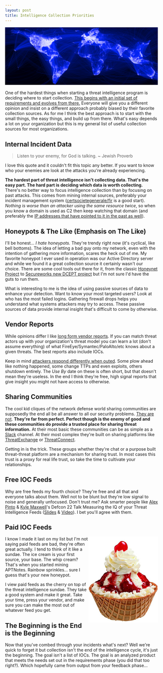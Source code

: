 ```yaml
---
layout: post
title: Intelligence Collection Priorities
---
```


![Meaningless globe picture of stuff and things..](/public/global-intel2.jpg)

One of the hardest things when starting a threat intelligence program is deciding where to start collection. [This begins with an initial set of requirements and evolves from there.](https://sroberts.github.io/2016/03/30/cti-squad-goals-intro-to-requirements/) Everyone will give you a different opinion and insist on a different approach probably biased by their favorite collection sources. As for me I think the best approach is to start with the small things, the easy things, and build up from there. What's easy depends a lot on your organization but this is my general list of useful collection sources for most organizations.

## <i class="fa fa-building-o"></i> Internal Incident Data

> <i class="fa fa-quote-left"></i> Listen to your enemy, for God is talking.
~ Jewish Proverb

I love this quote and it couldn't fit this topic any better. If you want to know who your enemies are look at the attacks you're already experiencing.

__The hardest part of threat intelligence isn't collecting data. That's the easy part. The hard part is deciding which data is worth collecting.__ There's no better way to focus intelligence collection than by focusing on past attacks. This comes from mining internal sources, preferably your incident management system ([certsocietegenerale/fir](https://github.com/certsocietegenerale/FIR) is a good start). _Nothing is worse than an attacker using the same resource twice_, so when you know a domain is used as C2 then keep watching that domain (and preferably the [IP addresses that have pointed to it in the past as well](https://www.passivetotal.org/)).

## <i class="fa fa-forumbee"></i> Honeypots & The Like (Emphasis on The Like)

I'll be honest... _I hate honeypots._ They're trendy right now (it's cyclical, like bell bottoms). The idea of letting a bad guy onto my network, even with the intention of gathering more information, scares the heck out of me. My favorite honeypot I ever used in operation was our Active Directory server and while we found it a great collection source it certainly wasn't our choice. There are some cool tools out there for it, from the classic [Honeynet Project](https://www.honeynet.org/) to [Secureworks new DCEPT project](https://github.com/secureworks/dcept) but I'm not sure I'd have the guts to run them.

What is interesting to me is the idea of using passive sources of data to enhance your detection. Want to know your most targeted users? Look at who has the most failed logins. Gathering firewall drops helps you understand what systems attackers may try to access. These passive sources of data provide internal insight that's difficult to come by otherwise.

## <i class="fa fa-file-pdf-o"></i> Vendor Reports

While opinions differ I like [long form vendor reports](http://intelreport.mandiant.com/). If you can match threat actors up with your organization's threat model you can learn a lot (don't assume everything) of what FireEye/Symantec/PaloAlto/etc knows about a given threats. The best reports also include IOCs.

Keep in mind [attackers respond differently when outed](http://files.sans.org/summit/Cyber_Threat_Intelligence_Summit_2016/PDFs/Six-Years-of-Threat-Intel-Have-We-Learning-Nothing-David-Bianco.pdf). Some plow ahead like nothing happened, some change TTPs and even exploits, others shutdown entirely. The _Use By_ date on these is often short, but that doesn't mean they're useless. In the end I think they're free, high signal reports that give insight you might not have access to otherwise.

## <i class="fa fa-users"></i> Sharing Communities

The cool kid cliques of the network defense world sharing communities are supposedly the end all be all answer to all our security problems. [They are not](http://www.slideshare.net/AlexandrePinto10/sans-cti-summit-2016-datadriven-threat-intelligence-sharing?qid=55b556e8-5468-47d6-8a95-36d0f6a73393&v=&b=&from_search=1). __They're far from perfect. Perfect though is the enemy of good and these communities do provide a trusted place for sharing threat information.__ At their most basic these communities can be as simple as a [Slack](https://slack.com/) channel. At their most complex they're built on sharing platforms like [ThreatExchange](https://developers.facebook.com/products/threat-exchange) or [ThreatConnect](https://www.threatconnect.com/).

Getting in is the trick. These groups whether they're chat or a purpose built threat-threat platform are a mechanism for sharing trust. In most cases this trust is a proxy for real life trust, so take the time to cultivate your relationships.

## <i class="fa fa-rss"></i> Free IOC Feeds

Why are free feeds my fourth choice? They're free and all that and everyone talks about them. Well not to be blunt but they're low signal to noise and generally unfocused. Don't trust me? Ask smarter people like [Alex Pinto](https://twitter.com/alexcpsec) & [Kyle Maxwell](https://twitter.com/kylemaxwell)'s Defcon 22 Talk Measuring the IQ of your Threat Intelligence Feeds ([Slides](http://www.slideshare.net/AlexandrePinto10/defcon-22-measuring-the?qid=55b556e8-5468-47d6-8a95-36d0f6a73393&v=&b=&from_search=3) & [Video](https://www.youtube.com/watch?v=yG6QlHOAWiE)). I bet you'll agree with them.

## <i class="fa fa-money"></i> Paid IOC Feeds

<img alt="Ice Cream Sundae" style="float: right;" src="/public/sundae.jpg">

I know I made it last on my list but I'm not saying paid feeds are bad, they're often great actually. I tend to think of it like a sundae. The ice cream is your first source, your base. The whip cream? That's when you started mining APTNotes. Rainbow sprinkles... sure I guess that's your new honeypot.

I view paid feeds as the cherry on top of the threat intelligence sundae. They take a good system and make it great. Take your time, press your vendor, and make sure you can make the most out of whatever feed you get.

## The Beginning is the End is the Beginning

Now that you've combed through your incidents what's next? Well we're quick to forget it but collection isn't the end of the intelligence cycle, it's just the beginning. The goal isn't a list of IOCs. The goal is an analyzed product that meets the needs set out in the requirements phase (you did that too right?). Which hopefully came from output from your feedback phase...

